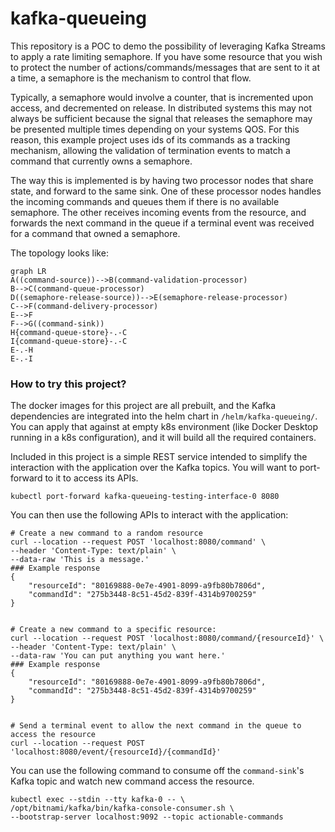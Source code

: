 # kafka-queueing
This repository is a POC to demo the possibility of leveraging Kafka Streams to apply a rate 
limiting semaphore. If you have some resource that you wish to protect the number of 
actions/commands/messages that are sent to it at a time, a semaphore is the mechanism to control 
that flow. 

Typically, a semaphore would involve a counter, that is incremented upon access, and decremented 
on release. In distributed systems this may not always be sufficient because the signal that 
releases the semaphore may be presented multiple times depending on your systems QOS. For this 
reason, this example project uses ids of its commands as a tracking mechanism, allowing the 
validation of termination events to match a command that currently owns a semaphore.

The way this is implemented is by having two processor nodes that share state, and forward to 
the same sink. One of these processor nodes handles the incoming commands and queues them if 
there is no available semaphore. The other receives incoming events from the resource, and 
forwards the next command in the queue if a terminal event was received for a command that owned 
a semaphore. 

The topology looks like:

```mermaid
graph LR
A((command-source))-->B(command-validation-processor)
B-->C(command-queue-processor)
D((semaphore-release-source))-->E(semaphore-release-processor)
C-->F(command-delivery-processor)
E-->F
F-->G((command-sink))
H{command-queue-store}-.-C
I{command-queue-store}-.-C
E-.-H
E-.-I
```

### How to try this project?

The docker images for this project are all prebuilt, and the Kafka dependencies are integrated 
into the helm chart in `/helm/kafka-queueing/`. You can apply that against at empty k8s 
environment (like Docker Desktop running in a k8s configuration), and it will build all the 
required containers.

Included in this project is a simple REST service intended to simplify the interaction with the 
application over the Kafka topics. You will want to port-forward to it to access its APIs.

```shell
kubectl port-forward kafka-queueing-testing-interface-0 8080
```

You can then use the following APIs to interact with the application:

```shell
# Create a new command to a random resource
curl --location --request POST 'localhost:8080/command' \
--header 'Content-Type: text/plain' \
--data-raw 'This is a message.'
### Example response
{
    "resourceId": "80169888-0e7e-4901-8099-a9fb80b7806d",
    "commandId": "275b3448-8c51-45d2-839f-4314b9700259"
}


# Create a new command to a specific resource:
curl --location --request POST 'localhost:8080/command/{resourceId}' \
--header 'Content-Type: text/plain' \
--data-raw 'You can put anything you want here.'
### Example response
{
    "resourceId": "80169888-0e7e-4901-8099-a9fb80b7806d",
    "commandId": "275b3448-8c51-45d2-839f-4314b9700259"
}


# Send a terminal event to allow the next command in the queue to access the resource
curl --location --request POST 'localhost:8080/event/{resourceId}/{commandId}'
```

You can use the following command to consume off the `command-sink`'s Kafka topic and watch new 
command access the resource.

```shell
kubectl exec --stdin --tty kafka-0 -- \
/opt/bitnami/kafka/bin/kafka-console-consumer.sh \
--bootstrap-server localhost:9092 --topic actionable-commands
```

